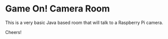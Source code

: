 # Game On! Camera Room

This is a very basic Java based room that will talk to a Raspberry Pi camera.

Cheers!
